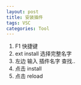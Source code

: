 ```yaml
---
layout: post
title: 安装插件
tags: VSC
categories: Tool
---
```


1. F1 快捷键
2. ext install   选择完整名字 
3. 左边 输入 插件名字  查找..
4. 点击 install
5. 点击 reload 
